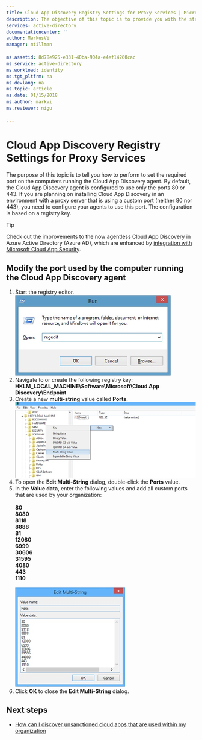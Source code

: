 ```yaml
---
title: Cloud App Discovery Registry Settings for Proxy Services | Microsoft Docs
description: The objective of this topic is to provide you with the steps you need to perform to set the required port on the computers running the Cloud App Discovery agent.
services: active-directory
documentationcenter: ''
author: MarkusVi
manager: mtillman

ms.assetid: 8d78e925-e331-40ba-904a-e4ef14260cac
ms.service: active-directory
ms.workload: identity
ms.tgt_pltfrm: na
ms.devlang: na
ms.topic: article
ms.date: 01/15/2018
ms.author: markvi
ms.reviewer: nigu

---
```

# Cloud App Discovery Registry Settings for Proxy Services
The purpose of this topic is to tell you how to perform to set the required port on the computers running the Cloud App Discovery agent. By default, the Cloud App Discovery agent is configured to use only the ports 80 or 443. If you are planning on installing Cloud App Discovery in an environment with a proxy server that is using a custom port (neither 80 nor 443), you need to configure your agents to use this port. The configuration is based on a registry key.

> [!TIP] 
> Check out the improvements to the now agentless Cloud App Discovery in Azure Active Directory (Azure AD), which are enhanced by [integration with Microsoft Cloud App Security](https://portal.cloudappsecurity.com).

## Modify the port used by the computer running the Cloud App Discovery agent

1. Start the registry editor.
  ![Run](./media/active-directory-cloudappdiscovery-registry-settings-for-proxy-services/proxy01.png)
2. Navigate to or create the following registry key: **HKLM_LOCAL_MACHINE\Software\Microsoft\Cloud App Discovery\Endpoint**
3. Create a new **multi-string** value called **Ports**. 
  ![New](./media/active-directory-cloudappdiscovery-registry-settings-for-proxy-services/proxy02.png)
4. To open the **Edit Multi-String** dialog, double-click the **Ports** value.
5. In the **Value data**, enter the following values and add all custom ports that are used by your organization: <br><br>
   **80** <br>
   **8080** <br>
   **8118** <br>
   **8888** <br>
   **81** <br>
   **12080** <br>
   **6999** <br>
   **30606** <br>
   **31595** <br>
   **4080** <br>
   **443** <br>
   **1110** <br><br>
   ![Edit Multi-String](./media/active-directory-cloudappdiscovery-registry-settings-for-proxy-services/proxy03.png)
6. Click **OK** to close the **Edit Multi-String** dialog.

## Next steps

* [How can I discover unsanctioned cloud apps that are used within my organization](active-directory-cloudappdiscovery-whatis.md) 

